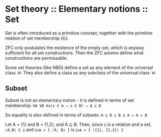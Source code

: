 # Set theory :: Elementary notions :: Set

Set is often introduced as a primitive concept, together with the primitive relation of set membership (∈).

ZFC only postulates the existence of the empty set, which is anyway sufficient for all set constructions. Then the ZFC axioms define what constructions are permissable.

Some set theories (like NBG) define a set as any element of the universal class 𝒰. They also define a class as any subclass of the universal class 𝒰.

## Subset

Subset is not an elementary notion - it is defined in terms of set membership: 
`∀A ∀B ∀x(x ∈ A ⇒ x ∈ B) ⇔ A ⊆ B`

So equality is also defined in terms of subsets: 
`A ⊆ B ∧ B ⊆ A ⇔ A = B`

Let A = {1} and B = {1,2}, and A ⊆ B. 
Then, since `⊆` is a relation and a set, 
`⟨A,B⟩ ∈ ⊆` and 
`⊆ᴀʙ = { ⟨A, B⟩ }` is 
`⊆ᴀʙ = { ⟨{1}, {1,2}⟩ }`
